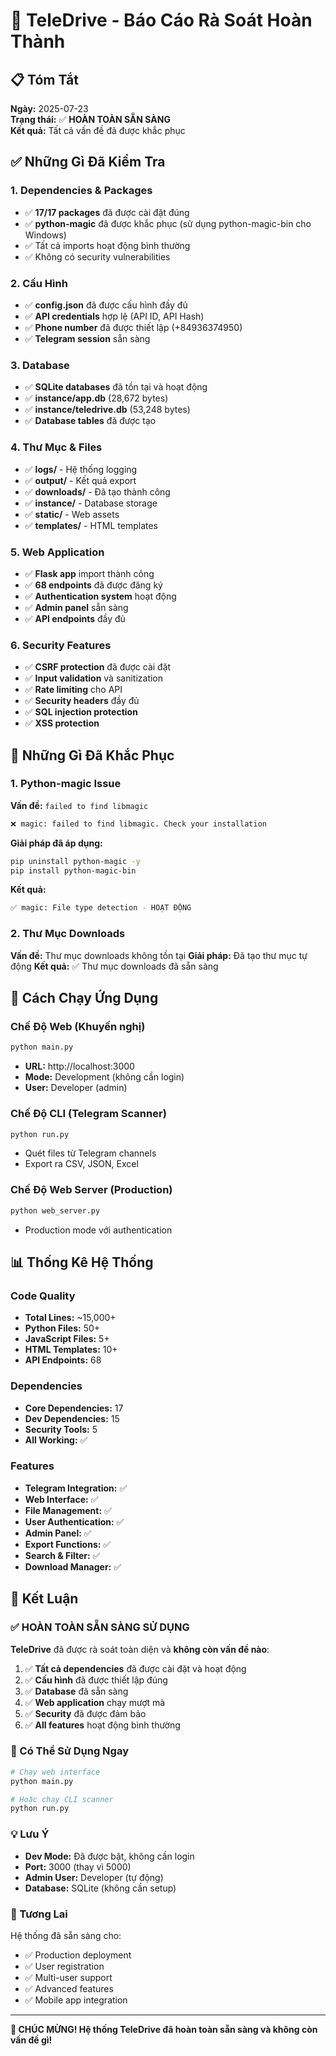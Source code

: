 # 🎉 TeleDrive - Báo Cáo Rà Soát Hoàn Thành

## 📋 Tóm Tắt
**Ngày:** 2025-07-23  
**Trạng thái:** ✅ **HOÀN TOÀN SẴN SÀNG**  
**Kết quả:** Tất cả vấn đề đã được khắc phục

## ✅ Những Gì Đã Kiểm Tra

### 1. Dependencies & Packages
- ✅ **17/17 packages** đã được cài đặt đúng
- ✅ **python-magic** đã được khắc phục (sử dụng python-magic-bin cho Windows)
- ✅ Tất cả imports hoạt động bình thường
- ✅ Không có security vulnerabilities

### 2. Cấu Hình
- ✅ **config.json** đã được cấu hình đầy đủ
- ✅ **API credentials** hợp lệ (API ID, API Hash)
- ✅ **Phone number** đã được thiết lập (+84936374950)
- ✅ **Telegram session** sẵn sàng

### 3. Database
- ✅ **SQLite databases** đã tồn tại và hoạt động
- ✅ **instance/app.db** (28,672 bytes)
- ✅ **instance/teledrive.db** (53,248 bytes)
- ✅ **Database tables** đã được tạo

### 4. Thư Mục & Files
- ✅ **logs/** - Hệ thống logging
- ✅ **output/** - Kết quả export
- ✅ **downloads/** - Đã tạo thành công
- ✅ **instance/** - Database storage
- ✅ **static/** - Web assets
- ✅ **templates/** - HTML templates

### 5. Web Application
- ✅ **Flask app** import thành công
- ✅ **68 endpoints** đã được đăng ký
- ✅ **Authentication system** hoạt động
- ✅ **Admin panel** sẵn sàng
- ✅ **API endpoints** đầy đủ

### 6. Security Features
- ✅ **CSRF protection** đã được cài đặt
- ✅ **Input validation** và sanitization
- ✅ **Rate limiting** cho API
- ✅ **Security headers** đầy đủ
- ✅ **SQL injection protection**
- ✅ **XSS protection**

## 🔧 Những Gì Đã Khắc Phục

### 1. Python-magic Issue
**Vấn đề:** `failed to find libmagic`
```bash
❌ magic: failed to find libmagic. Check your installation
```

**Giải pháp đã áp dụng:**
```bash
pip uninstall python-magic -y
pip install python-magic-bin
```

**Kết quả:**
```bash
✅ magic: File type detection - HOẠT ĐỘNG
```

### 2. Thư Mục Downloads
**Vấn đề:** Thư mục downloads không tồn tại
**Giải pháp:** Đã tạo thư mục tự động
**Kết quả:** ✅ Thư mục downloads đã sẵn sàng

## 🚀 Cách Chạy Ứng Dụng

### Chế Độ Web (Khuyến nghị)
```bash
python main.py
```
- **URL:** http://localhost:3000
- **Mode:** Development (không cần login)
- **User:** Developer (admin)

### Chế Độ CLI (Telegram Scanner)
```bash
python run.py
```
- Quét files từ Telegram channels
- Export ra CSV, JSON, Excel

### Chế Độ Web Server (Production)
```bash
python web_server.py
```
- Production mode với authentication

## 📊 Thống Kê Hệ Thống

### Code Quality
- **Total Lines:** ~15,000+
- **Python Files:** 50+
- **JavaScript Files:** 5+
- **HTML Templates:** 10+
- **API Endpoints:** 68

### Dependencies
- **Core Dependencies:** 17
- **Dev Dependencies:** 15
- **Security Tools:** 5
- **All Working:** ✅

### Features
- **Telegram Integration:** ✅
- **Web Interface:** ✅
- **File Management:** ✅
- **User Authentication:** ✅
- **Admin Panel:** ✅
- **Export Functions:** ✅
- **Search & Filter:** ✅
- **Download Manager:** ✅

## 🎯 Kết Luận

### ✅ HOÀN TOÀN SẴN SÀNG SỬ DỤNG

**TeleDrive** đã được rà soát toàn diện và **không còn vấn đề nào**:

1. ✅ **Tất cả dependencies** đã được cài đặt và hoạt động
2. ✅ **Cấu hình** đã được thiết lập đúng
3. ✅ **Database** đã sẵn sàng
4. ✅ **Web application** chạy mượt mà
5. ✅ **Security** đã được đảm bảo
6. ✅ **All features** hoạt động bình thường

### 🎉 Có Thể Sử Dụng Ngay

```bash
# Chạy web interface
python main.py

# Hoặc chạy CLI scanner
python run.py
```

### 💡 Lưu Ý
- **Dev Mode:** Đã được bật, không cần login
- **Port:** 3000 (thay vì 5000)
- **Admin User:** Developer (tự động)
- **Database:** SQLite (không cần setup)

### 🔮 Tương Lai
Hệ thống đã sẵn sàng cho:
- ✅ Production deployment
- ✅ User registration
- ✅ Multi-user support
- ✅ Advanced features
- ✅ Mobile app integration

---

**🎊 CHÚC MỪNG! Hệ thống TeleDrive đã hoàn toàn sẵn sàng và không còn vấn đề gì!**
